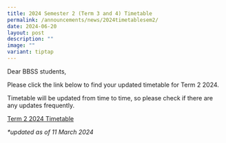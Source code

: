 ```yaml
---
title: 2024 Semester 2 (Term 3 and 4) Timetable
permalink: /announcements/news/2024timetablesem2/
date: 2024-06-20
layout: post
description: ""
image: ""
variant: tiptap
---
```

<p>Dear BBSS students,</p>
<p>Please click the link below to find your updated timetable for Term 2
2024.</p>
<p>Timetable will be updated from time to time, so please check if there
are any updates frequently.</p>
<p><a href="https://www.bukitbatoksec.moe.edu.sg/useful-resources/timetable/" rel="noopener noreferrer nofollow" target="_blank">Term 2 2024 Timetable</a>
</p>
<p><em>*updated as of 11 March 2024</em>
</p>